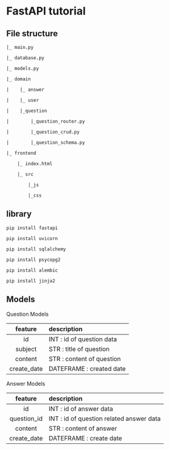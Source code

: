 # FastAPI tutorial

## File structure
```
|_ main.py

|_ database.py

|_ models.py

|_ domain

|    |_ answer

|    |_ user

|    |_question

|        |_question_router.py

|        |_question_crud.py

|        |_question_schema.py

|_ frontend

    |_ index.html

    |_ src

        |_js

        |_css
```

## library

```shell
pip install fastapi

pip install uvicorn

pip install sqlalchemy

pip install psycopg2

pip install alembic

pip install jinja2
```

## Models

Question Models

|feature|description|
|:----:|:------------|
|id| INT : id of question data|
|subject| STR : title of question|
|content| STR : content of question|
|create_date| DATEFRAME : created date|

Answer Models

|feature|description|
|:----:|:------------|
|id| INT : id of answer data|
|question_id| INT : id of question related answer data|
|content| STR : content of answer|
|create_date| DATEFRAME : create date|



